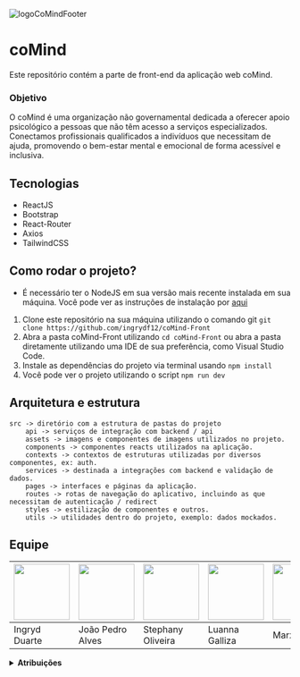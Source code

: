 ![logoCoMindFooter](https://github.com/user-attachments/assets/d5e34a39-5a41-41e7-803e-83cc5dbdfdab)

# coMind

Este repositório contém a parte de front-end da aplicação web coMind.

### Objetivo

O coMind é uma organização não governamental dedicada a oferecer apoio psicológico a pessoas que não têm acesso a serviços especializados. Conectamos profissionais qualificados a indivíduos que necessitam de ajuda, promovendo o bem-estar mental e emocional de forma acessível e inclusiva.

## Tecnologias
- ReactJS
- Bootstrap
- React-Router
- Axios
- TailwindCSS

## Como rodar o projeto?

- É necessário ter o NodeJS em sua versão mais recente instalada em sua máquina. Você pode ver as instruções de instalação por [aqui](https://nodejs.org/pt/download/current)


1. Clone este repositório na sua máquina utilizando o comando git `git clone https://github.com/ingrydf12/coMind-Front`
2. Abra a pasta coMind-Front utilizando `cd coMind-Front` ou abra a pasta diretamente utilizando uma IDE de sua preferência, como Visual Studio Code.
3. Instale as dependências do projeto via terminal usando `npm install`
4. Você pode ver o projeto utilizando o script `npm run dev`

## Arquitetura e estrutura

```
src -> diretório com a estrutura de pastas do projeto
    api -> serviços de integração com backend / api
    assets -> imagens e componentes de imagens utilizados no projeto.
    components -> componentes reacts utilizados na aplicação.
    contexts -> contextos de estruturas utilizadas por diversos componentes, ex: auth.
    services -> destinada a integrações com backend e validação de dados.
    pages -> interfaces e páginas da aplicação.
    routes -> rotas de navegação do aplicativo, incluindo as que necessitam de autenticação / redirect
    styles -> estilização de componentes e outros.
    utils -> utilidades dentro do projeto, exemplo: dados mockados.
```

## Equipe

|<img src="https://avatars.githubusercontent.com/u/90623907?v=4" width="100">| <img src="https://avatars.githubusercontent.com/u/182433541?v=4" width="100"> | <img src="https://avatars.githubusercontent.com/u/154270670?v=4" width="100"> | <img src="https://avatars.githubusercontent.com/u/188931906?v=4" width="100"> | <img src="https://avatars.githubusercontent.com/u/59874241?v=4" width="100"> | <img src="https://avatars.githubusercontent.com/u/186109669?v=4" width="100">
|----| -----| -----| ----- | ----- | ----- |
| Ingryd Duarte | João Pedro Alves | Stephany Oliveira | Luanna Galliza | Marx Victor | Kleber Lucas Silva |

<details>
<summary><strong>Atribuições</strong></summary>
    
- João Pedro: Formulários, footer, navegação, design, integrações front-back, perfil de paciente, code review
- Ingryd: Header, navegação, design, autenticação, integrações front-back, depoimentos, arquitetura, code review
- Stephany Oliveira: perfil de médico e integração
- Luanna Galliza: página de agenda, 
- Marx Victor: página de agenda, navegação 
- Kleber: Home (front)

</details>
